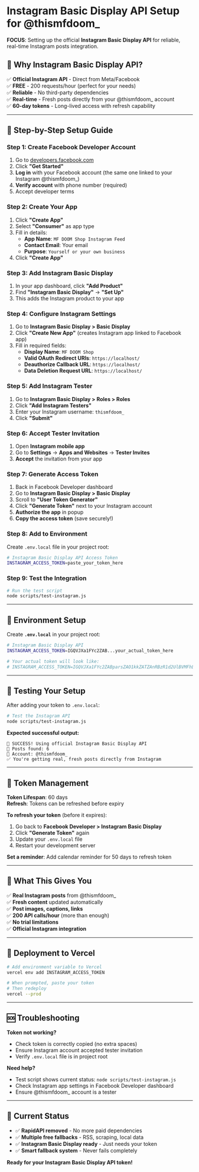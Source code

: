 # Instagram Basic Display API Setup for @thismfdoom_

**FOCUS**: Setting up the official **Instagram Basic Display API** for reliable, real-time Instagram posts integration.

## 🎯 **Why Instagram Basic Display API?**

✅ **Official Instagram API** - Direct from Meta/Facebook  
✅ **FREE** - 200 requests/hour (perfect for your needs)  
✅ **Reliable** - No third-party dependencies  
✅ **Real-time** - Fresh posts directly from your @thismfdoom_ account  
✅ **60-day tokens** - Long-lived access with refresh capability  

---

## 🚀 **Step-by-Step Setup Guide**

### **Step 1: Create Facebook Developer Account**

1. Go to [developers.facebook.com](https://developers.facebook.com)
2. Click **"Get Started"**
3. **Log in** with your Facebook account (the same one linked to your Instagram @thismfdoom_)
4. **Verify account** with phone number (required)
5. Accept developer terms

### **Step 2: Create Your App**

1. Click **"Create App"**
2. Select **"Consumer"** as app type
3. Fill in details:
   - **App Name**: `MF DOOM Shop Instagram Feed`
   - **Contact Email**: Your email
   - **Purpose**: `Yourself or your own business`
4. Click **"Create App"**

### **Step 3: Add Instagram Basic Display**

1. In your app dashboard, click **"Add Product"**
2. Find **"Instagram Basic Display"** → **"Set Up"**
3. This adds the Instagram product to your app

### **Step 4: Configure Instagram Settings**

1. Go to **Instagram Basic Display > Basic Display**
2. Click **"Create New App"** (creates Instagram app linked to Facebook app)
3. Fill in required fields:
   - **Display Name**: `MF DOOM Shop`
   - **Valid OAuth Redirect URIs**: `https://localhost/`
   - **Deauthorize Callback URL**: `https://localhost/`
   - **Data Deletion Request URL**: `https://localhost/`

### **Step 5: Add Instagram Tester**

1. Go to **Instagram Basic Display > Roles > Roles**
2. Click **"Add Instagram Testers"**
3. Enter your Instagram username: `thismfdoom_`
4. Click **"Submit"**

### **Step 6: Accept Tester Invitation**

1. Open **Instagram mobile app**
2. Go to **Settings** → **Apps and Websites** → **Tester Invites**
3. **Accept** the invitation from your app

### **Step 7: Generate Access Token**

1. Back in Facebook Developer dashboard
2. Go to **Instagram Basic Display > Basic Display**
3. Scroll to **"User Token Generator"**
4. Click **"Generate Token"** next to your Instagram account
5. **Authorize the app** in popup
6. **Copy the access token** (save securely!)

### **Step 8: Add to Environment**

Create `.env.local` file in your project root:

```bash
# Instagram Basic Display API Access Token
INSTAGRAM_ACCESS_TOKEN=paste_your_token_here
```

### **Step 9: Test the Integration**

```bash
# Run the test script
node scripts/test-instagram.js
```

---

## 📝 **Environment Setup**

Create **`.env.local`** in your project root:

```bash
# Instagram Basic Display API
INSTAGRAM_ACCESS_TOKEN=IGQVJXa1FYc2ZAB...your_actual_token_here

# Your actual token will look like:
# INSTAGRAM_ACCESS_TOKEN=IGQVJXa1FYc2ZABparsZAO1kkZATZAnRBzR1d2UlBVMFhLaWJLN2RlZAEcxQ1BNZAVZAWVjcxNGRVVmRITFlzZ (example)
```

---

## 🧪 **Testing Your Setup**

After adding your token to `.env.local`:

```bash
# Test the Instagram API
node scripts/test-instagram.js
```

**Expected successful output:**
```
🎉 SUCCESS! Using official Instagram Basic Display API
📸 Posts found: 6
👤 Account: @thismfdoom_
✅ You're getting real, fresh posts directly from Instagram
```

---

## 🔄 **Token Management**

**Token Lifespan**: 60 days  
**Refresh**: Tokens can be refreshed before expiry  

**To refresh your token** (before it expires):
1. Go back to **Facebook Developer > Instagram Basic Display**
2. Click **"Generate Token"** again
3. Update your `.env.local` file
4. Restart your development server

**Set a reminder**: Add calendar reminder for 50 days to refresh token

---

## 🎯 **What This Gives You**

✅ **Real Instagram posts** from @thismfdoom_  
✅ **Fresh content** updated automatically  
✅ **Post images, captions, links**  
✅ **200 API calls/hour** (more than enough)  
✅ **No trial limitations**  
✅ **Official Instagram integration**  

---

## 🔧 **Deployment to Vercel**

```bash
# Add environment variable to Vercel
vercel env add INSTAGRAM_ACCESS_TOKEN

# When prompted, paste your token
# Then redeploy
vercel --prod
```

---

## 🆘 **Troubleshooting**

**Token not working?**
- Check token is correctly copied (no extra spaces)
- Ensure Instagram account accepted tester invitation
- Verify `.env.local` file is in project root

**Need help?**
- Test script shows current status: `node scripts/test-instagram.js`
- Check Instagram app settings in Facebook Developer dashboard
- Ensure @thismfdoom_ account is a tester

---

## 📱 **Current Status**

- ✅ **RapidAPI removed** - No more paid dependencies
- ✅ **Multiple free fallbacks** - RSS, scraping, local data
- ✅ **Instagram Basic Display ready** - Just needs your token
- ✅ **Smart fallback system** - Never fails completely

**Ready for your Instagram Basic Display API token!** 
